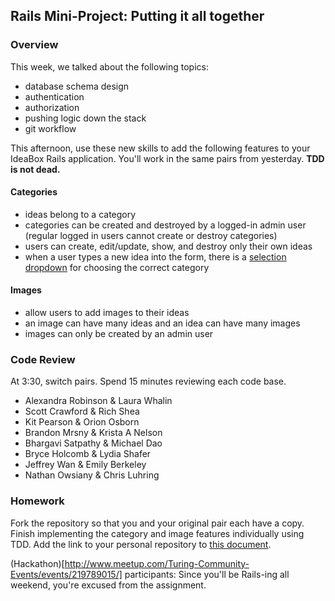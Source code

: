 ## Rails Mini-Project: Putting it all together

### Overview

This week, we talked about the following topics:

* database schema design
* authentication
* authorization
* pushing logic down the stack
* git workflow

This afternoon, use these new skills to add the following features to your IdeaBox Rails application. You'll work in the same pairs from yesterday. **TDD is not dead.**

#### Categories

* ideas belong to a category
* categories can be created and destroyed by a logged-in admin user (regular logged in users cannot create or destroy categories)
* users can create, edit/update, show, and destroy only their own ideas
* when a user types a new idea into the form, there is a [selection dropdown](http://guides.rubyonrails.org/form_helpers.html#option-tags-from-a-collection-of-arbitrary-objects) for choosing the correct category

#### Images

* allow users to add images to their ideas
* an image can have many ideas and an idea can have many images
* images can only be created by an admin user

### Code Review

At 3:30, switch pairs. Spend 15 minutes reviewing each code base. 

* Alexandra Robinson & Laura Whalin
* Scott Crawford & Rich Shea 
* Kit Pearson & Orion Osborn 
* Brandon Mrsny & Krista A Nelson 
* Bhargavi Satpathy & Michael Dao
* Bryce Holcomb & Lydia Shafer
* Jeffrey Wan & Emily Berkeley
* Nathan Owsiany & Chris Luhring

### Homework

Fork the repository so that you and your original pair each have a copy. Finish implementing the category and image features individually using TDD. Add the link to your personal repository to [this document](https://github.com/turingschool/ruby-submissions/blob/master/1410/06_mini_project/06_mini_project.yml). 

(Hackathon)[http://www.meetup.com/Turing-Community-Events/events/219789015/] participants: Since you'll be Rails-ing all weekend, you're excused from the assignment.
